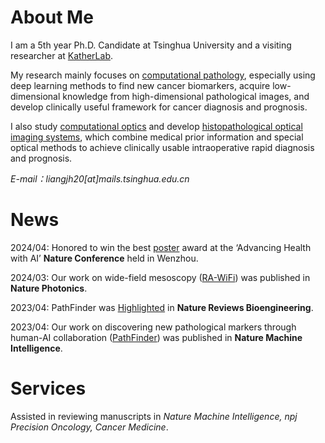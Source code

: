 About Me
======
I am a 5th year Ph.D. Candidate at Tsinghua University and a visiting researcher at [KatherLab](https://jnkather.github.io/). 

My research mainly focuses on <ins>computational pathology</ins>, especially using deep learning methods to find new cancer biomarkers, acquire low-dimensional knowledge from high-dimensional pathological images, and develop clinically useful framework for cancer diagnosis and prognosis.  

I also study <ins>computational optics</ins> and develop <ins>histopathological optical imaging systems</ins>, which combine medical prior information and special optical methods to achieve clinically usable intraoperative rapid diagnosis and prognosis.

*E-mail：liangjh20[at]mails.tsinghua.edu.cn*

 
 

News
======

2024/04: Honored to win the best [poster](https://github.com/LiangJunhao-THU/nature-conference-poster/blob/main/LIANG%20poster.pdf) award at the ‘Advancing Health with AI’ **Nature Conference** held in Wenzhou.

2024/03: Our work on wide-field mesoscopy ([RA-WiFi](https://www.nature.com/articles/s41566-024-01422-1)) was published in **Nature Photonics**.

2023/04: PathFinder was [Highlighted](https://www.nature.com/articles/s44222-023-00069-x) in **Nature Reviews Bioengineering**. 

2023/04: Our work on discovering new pathological markers through human-AI collaboration ([PathFinder](https://www.nature.com/articles/s42256-023-00635-3)) was published in **Nature Machine Intelligence**. 


Services
======
Assisted in reviewing manuscripts in _Nature Machine Intelligence, npj Precision Oncology, Cancer Medicine_.

